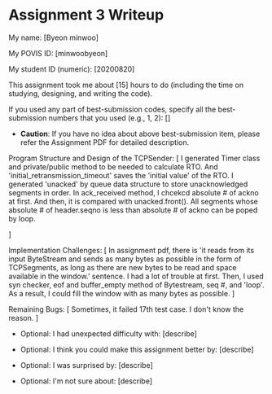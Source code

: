 Assignment 3 Writeup
=============

My name: [Byeon minwoo]

My POVIS ID: [minwoobyeon]

My student ID (numeric): [20200820]

This assignment took me about [15] hours to do (including the time on studying, designing, and writing the code).

If you used any part of best-submission codes, specify all the best-submission numbers that you used (e.g., 1, 2): []

- **Caution**: If you have no idea about above best-submission item, please refer the Assignment PDF for detailed description.

Program Structure and Design of the TCPSender:
[
    I generated Timer class and private/public method to be needed to calculate RTO.
    And 'initial_retransmission_timeout' saves the 'initial value' of the RTO.
    I generated 'unacked' by queue data structure to store unacknowledged segments in order.
    In ack_received method, I chcekcd absolute # of ackno at first. And then, it is compared with unacked.front().
    All segments whose absolute # of header.seqno is less than absolute # of ackno can be poped by loop.

]

Implementation Challenges:
[
    In assignment pdf, there is 'it reads from its input ByteStream and sends as many bytes as possible in the form of TCPSegments, as long as there are new bytes to be read and space available in the window.' sentence. 
    I had a lot of trouble at first. Then, I used syn checker, eof and buffer_empty method of Bytestream, seq #, and 'loop'.
    As a result, I could fill the window with as many bytes as possible.
]

Remaining Bugs:
[
    Sometimes, it failed 17th test case. I don't know the reason.
]

- Optional: I had unexpected difficulty with: [describe]

- Optional: I think you could make this assignment better by: [describe]

- Optional: I was surprised by: [describe]

- Optional: I'm not sure about: [describe]
